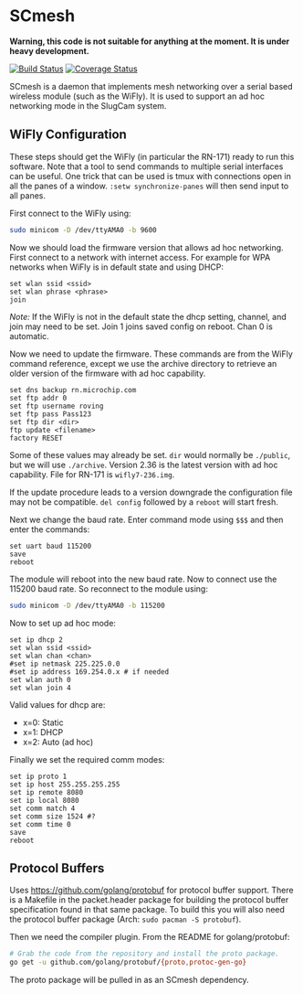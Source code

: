 # SCmesh

**Warning, this code is not suitable for anything at the moment. It is under heavy
development.**

[![Build Status](https://travis-ci.org/SlugCam/SCmesh.svg?branch=master)](https://travis-ci.org/SlugCam/SCmesh)
[![Coverage Status](https://coveralls.io/repos/SlugCam/SCmesh/badge.svg)](https://coveralls.io/r/SlugCam/SCmesh)

SCmesh is a daemon that implements mesh networking over a serial based wireless module (such as the WiFly). It is used to support an ad hoc networking mode in the SlugCam system.

## WiFly Configuration

These steps should get the WiFly (in particular the RN-171) ready to run this software. Note that a tool to send commands to multiple serial interfaces can be useful. One trick that can be used is tmux with connections open in all the panes of a window. `:setw synchronize-panes` will then send input to all panes.

First connect to the WiFly using:

```sh
sudo minicom -D /dev/ttyAMA0 -b 9600
```


Now we should load the firmware version that allows ad hoc networking. First connect to a network with internet access. For example for WPA networks when WiFly is in default state and using DHCP:

```
set wlan ssid <ssid>
set wlan phrase <phrase>
join
```

*Note:* If the WiFly is not in the default state the dhcp setting, channel, and join may need to be set. Join 1 joins saved config on reboot. Chan 0 is automatic.

Now we need to update the firmware. These commands are from the WiFly command reference, except we use the archive directory to retrieve an older version of the firmware with ad hoc capability.

```
set dns backup rn.microchip.com
set ftp addr 0
set ftp username roving
set ftp pass Pass123
set ftp dir <dir>
ftp update <filename>
factory RESET
```

Some of these values may already be set. `dir` would normally be `./public`, but we will use `./archive`. Version 2.36 is the latest version with ad hoc capability. File for RN-171 is `wifly7-236.img`.

If the update procedure leads to a version downgrade the configuration file may not be compatible. `del config` followed by a `reboot` will start fresh.

Next we change the baud rate. Enter command mode using `$$$` and then enter the commands:

```
set uart baud 115200
save
reboot
```

The module will reboot into the new baud rate. Now to connect use the 115200 baud rate. So reconnect to the module using:

```sh
sudo minicom -D /dev/ttyAMA0 -b 115200
```

Now to set up ad hoc mode:

```
set ip dhcp 2
set wlan ssid <ssid>
set wlan chan <chan>
#set ip netmask 225.225.0.0
#set ip address 169.254.0.x # if needed
set wlan auth 0
set wlan join 4
```

Valid values for dhcp are:

- x=0: Static
- x=1: DHCP
- x=2: Auto (ad hoc)

Finally we set the required comm modes:

```
set ip proto 1
set ip host 255.255.255.255
set ip remote 8080
set ip local 8080
set comm match 4
set comm size 1524 #?
set comm time 0
save
reboot
```

## Protocol Buffers

Uses https://github.com/golang/protobuf for protocol buffer support. There is a Makefile in the packet.header package for building the protocol buffer specification found in that same package. To build this you will also need the protocol buffer package (Arch: `sudo pacman -S protobuf`).

Then we need the compiler plugin. From the README for golang/protobuf:

```sh
# Grab the code from the repository and install the proto package.
go get -u github.com/golang/protobuf/{proto,protoc-gen-go}
```

The proto package will be pulled in as an SCmesh dependency.
